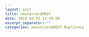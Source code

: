 ```yaml
---
layout: post
title: newserver@HDD7
date: 2019-04-02 14:39:08
excerpt_separator: ""
categories: newserver@HDD7 Duplicacy
---
```

```

```
